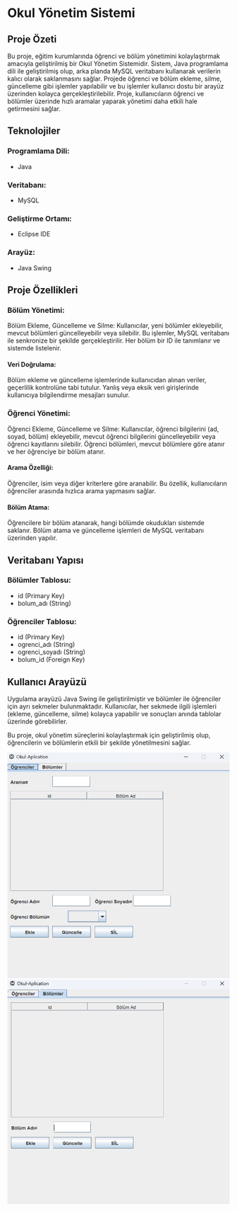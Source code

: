 # Okul Yönetim Sistemi
## Proje Özeti
Bu proje, eğitim kurumlarında öğrenci ve bölüm yönetimini kolaylaştırmak amacıyla geliştirilmiş bir Okul Yönetim Sistemidir. Sistem, Java programlama dili ile geliştirilmiş olup, arka planda MySQL veritabanı kullanarak verilerin kalıcı olarak saklanmasını sağlar. Projede öğrenci ve bölüm ekleme, silme, güncelleme gibi işlemler yapılabilir ve bu işlemler kullanıcı dostu bir arayüz üzerinden kolayca gerçekleştirilebilir. Proje, kullanıcıların öğrenci ve bölümler üzerinde hızlı aramalar yaparak yönetimi daha etkili hale getirmesini sağlar.

## Teknolojiler
### Programlama Dili:
<ul>
  <li>Java</li>
</ul>

### Veritabanı:
<ul>
  <li>MySQL</li>
</ul>

### Geliştirme Ortamı: 
<ul>
  <li>Eclipse IDE</li>
</ul>

### Arayüz: 
<ul>
  <li>Java Swing</li>
</ul>

## Proje Özellikleri
### Bölüm Yönetimi:
Bölüm Ekleme, Güncelleme ve Silme: Kullanıcılar, yeni bölümler ekleyebilir, mevcut bölümleri güncelleyebilir veya silebilir. Bu işlemler, MySQL veritabanı ile senkronize bir şekilde gerçekleştirilir. Her bölüm bir ID ile tanımlanır ve sistemde listelenir.
#### Veri Doğrulama: 
Bölüm ekleme ve güncelleme işlemlerinde kullanıcıdan alınan veriler, geçerlilik kontrolüne tabi tutulur. Yanlış veya eksik veri girişlerinde kullanıcıya bilgilendirme mesajları sunulur.

### Öğrenci Yönetimi:
Öğrenci Ekleme, Güncelleme ve Silme: Kullanıcılar, öğrenci bilgilerini (ad, soyad, bölüm) ekleyebilir, mevcut öğrenci bilgilerini güncelleyebilir veya öğrenci kayıtlarını silebilir. Öğrenci bölümleri, mevcut bölümlere göre atanır ve her öğrenciye bir bölüm atanır.

#### Arama Özelliği: 
Öğrenciler, isim veya diğer kriterlere göre aranabilir. Bu özellik, kullanıcıların öğrenciler arasında hızlıca arama yapmasını sağlar.

#### Bölüm Atama: 
Öğrencilere bir bölüm atanarak, hangi bölümde okudukları sistemde saklanır. Bölüm atama ve güncelleme işlemleri de MySQL veritabanı üzerinden yapılır.

## Veritabanı Yapısı
### Bölümler Tablosu:
<ul>
  <li>id (Primary Key)</li>
  <li>bolum_adı (String)</li>
</ul>

### Öğrenciler Tablosu:
<ul>
  <li>id (Primary Key)</li>
  <li>ogrenci_adı (String)</li>
  <li>ogrenci_soyadı (String)</li>
  <li>bolum_id (Foreign Key)</li>
</ul>

## Kullanıcı Arayüzü
Uygulama arayüzü Java Swing ile geliştirilmiştir ve bölümler ile öğrenciler için ayrı sekmeler bulunmaktadır. Kullanıcılar, her sekmede ilgili işlemleri (ekleme, güncelleme, silme) kolayca yapabilir ve sonuçları anında tablolar üzerinde görebilirler.

Bu proje, okul yönetim süreçlerini kolaylaştırmak için geliştirilmiş olup, öğrencilerin ve bölümlerin etkili bir şekilde yönetilmesini sağlar.

<img src="https://github.com/oguzhanmollamehmetoglu/OkulApp/blob/master/OkulApp%20Foto%C4%9Fraflar/panel1.png"/>
<img src="https://github.com/oguzhanmollamehmetoglu/OkulApp/blob/master/OkulApp%20Foto%C4%9Fraflar/panel2.png"/>
